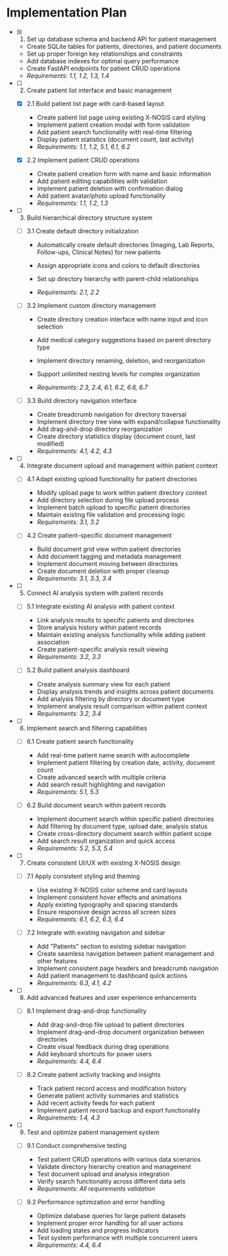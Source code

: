 # Implementation Plan

- [x] 1. Set up database schema and backend API for patient management



  - Create SQLite tables for patients, directories, and patient documents
  - Set up proper foreign key relationships and constraints
  - Add database indexes for optimal query performance
  - Create FastAPI endpoints for patient CRUD operations
  - _Requirements: 1.1, 1.2, 1.3, 1.4_

- [ ] 2. Create patient list interface and basic management
  - [x] 2.1 Build patient list page with card-based layout

    - Create patient list page using existing X-NOSIS card styling
    - Implement patient creation modal with form validation
    - Add patient search functionality with real-time filtering
    - Display patient statistics (document count, last activity)
    - _Requirements: 1.1, 1.2, 5.1, 6.1, 6.2_


  - [x] 2.2 Implement patient CRUD operations



    - Create patient creation form with name and basic information
    - Add patient editing capabilities with validation
    - Implement patient deletion with confirmation dialog
    - Add patient avatar/photo upload functionality
    - _Requirements: 1.1, 1.2, 1.3_


- [ ] 3. Build hierarchical directory structure system
  - [ ] 3.1 Create default directory initialization
    - Automatically create default directories (Imaging, Lab Reports, Follow-ups, Clinical Notes) for new patients
    - Assign appropriate icons and colors to default directories

    - Set up directory hierarchy with parent-child relationships
    - _Requirements: 2.1, 2.2_

  - [ ] 3.2 Implement custom directory management
    - Create directory creation interface with name input and icon selection
    - Add medical category suggestions based on parent directory type
    - Implement directory renaming, deletion, and reorganization
    - Support unlimited nesting levels for complex organization

    - _Requirements: 2.3, 2.4, 6.1, 6.2, 6.6, 6.7_

  - [ ] 3.3 Build directory navigation interface


    - Create breadcrumb navigation for directory traversal
    - Implement directory tree view with expand/collapse functionality
    - Add drag-and-drop directory reorganization
    - Create directory statistics display (document count, last modified)
    - _Requirements: 4.1, 4.2, 4.3_



- [ ] 4. Integrate document upload and management within patient context
  - [ ] 4.1 Adapt existing upload functionality for patient directories
    - Modify upload page to work within patient directory context
    - Add directory selection during file upload process
    - Implement batch upload to specific patient directories
    - Maintain existing file validation and processing logic
    - _Requirements: 3.1, 3.2_

  - [ ] 4.2 Create patient-specific document management
    - Build document grid view within patient directories
    - Add document tagging and metadata management
    - Implement document moving between directories
    - Create document deletion with proper cleanup
    - _Requirements: 3.1, 3.3, 3.4_

- [ ] 5. Connect AI analysis system with patient records
  - [ ] 5.1 Integrate existing AI analysis with patient context
    - Link analysis results to specific patients and directories
    - Store analysis history within patient records
    - Maintain existing analysis functionality while adding patient association
    - Create patient-specific analysis result viewing
    - _Requirements: 3.2, 3.3_

  - [ ] 5.2 Build patient analysis dashboard
    - Create analysis summary view for each patient
    - Display analysis trends and insights across patient documents
    - Add analysis filtering by directory or document type
    - Implement analysis result comparison within patient context
    - _Requirements: 3.2, 3.4_

- [ ] 6. Implement search and filtering capabilities
  - [ ] 6.1 Create patient search functionality
    - Add real-time patient name search with autocomplete
    - Implement patient filtering by creation date, activity, document count
    - Create advanced search with multiple criteria
    - Add search result highlighting and navigation
    - _Requirements: 5.1, 5.3_

  - [ ] 6.2 Build document search within patient records
    - Implement document search within specific patient directories
    - Add filtering by document type, upload date, analysis status
    - Create cross-directory document search within patient scope
    - Add search result organization and quick access
    - _Requirements: 5.2, 5.3, 5.4_

- [ ] 7. Create consistent UI/UX with existing X-NOSIS design
  - [ ] 7.1 Apply consistent styling and theming
    - Use existing X-NOSIS color scheme and card layouts
    - Implement consistent hover effects and animations
    - Apply existing typography and spacing standards
    - Ensure responsive design across all screen sizes
    - _Requirements: 6.1, 6.2, 6.3, 6.4_

  - [ ] 7.2 Integrate with existing navigation and sidebar
    - Add "Patients" section to existing sidebar navigation
    - Create seamless navigation between patient management and other features
    - Implement consistent page headers and breadcrumb navigation
    - Add patient management to dashboard quick actions
    - _Requirements: 6.3, 4.1, 4.2_

- [ ] 8. Add advanced features and user experience enhancements
  - [ ] 8.1 Implement drag-and-drop functionality
    - Add drag-and-drop file upload to patient directories
    - Implement drag-and-drop document organization between directories
    - Create visual feedback during drag operations
    - Add keyboard shortcuts for power users
    - _Requirements: 4.4, 6.4_

  - [ ] 8.2 Create patient activity tracking and insights
    - Track patient record access and modification history
    - Generate patient activity summaries and statistics
    - Add recent activity feeds for each patient
    - Implement patient record backup and export functionality
    - _Requirements: 1.4, 4.3_

- [ ] 9. Test and optimize patient management system
  - [ ] 9.1 Conduct comprehensive testing
    - Test patient CRUD operations with various data scenarios
    - Validate directory hierarchy creation and management
    - Test document upload and analysis integration
    - Verify search functionality across different data sets
    - _Requirements: All requirements validation_

  - [ ] 9.2 Performance optimization and error handling
    - Optimize database queries for large patient datasets
    - Implement proper error handling for all user actions
    - Add loading states and progress indicators
    - Test system performance with multiple concurrent users
    - _Requirements: 4.4, 6.4_
